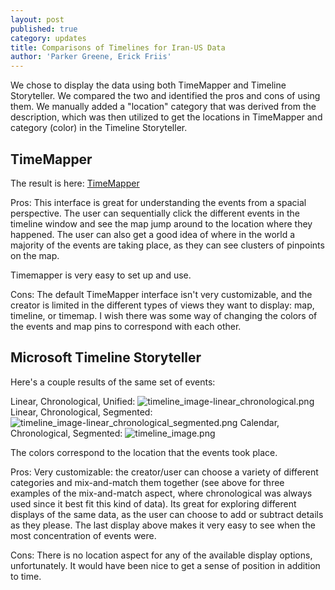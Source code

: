 ```yaml
---
layout: post
published: true
category: updates
title: Comparisons of Timelines for Iran-US Data
author: 'Parker Greene, Erick Friis'
---
```


We chose to display the data using both TimeMapper and Timeline Storyteller. We compared the two and identified the pros and cons of using them. We manually added a "location" category that was derived from the description, which was then utilized to get the locations in TimeMapper and category (color) in the Timeline Storyteller.

## TimeMapper

The result is here: [TimeMapper](http://timemapper.okfnlabs.org/parker_greene/us-iran-events1#34)

Pros:
This interface is great for understanding the events from a spacial perspective. The user can sequentially click the different events in the timeline window and see the map jump around to the location where they happened. The user can also get a good idea of where in the world a majority of the events are taking place, as they can see clusters of pinpoints on the map. 

Timemapper is very easy to set up and use.

Cons:
The default TimeMapper interface isn't very customizable, and the creator is limited in the different types of views they want to display: map, timeline, or timemap. I wish there was some way of changing the colors of the events and map pins to correspond with each other.

## Microsoft Timeline Storyteller

Here's a couple results of the same set of events: 

Linear, Chronological, Unified:
![timeline_image-linear_chronological.png]({{site.baseurl}}/assets/timeline_image-linear_chronological.png)
Linear, Chronological, Segmented:
![timeline_image-linear_chronological_segmented.png]({{site.baseurl}}/assets/timeline_image-linear_chronological_segmented.png)
Calendar, Chronological, Segmented:
![timeline_image.png]({{site.baseurl}}/assets/timeline_image.png)

The colors correspond to the location that the events took place.

Pros:
Very customizable: the creator/user can choose a variety of different categories and mix-and-match them together (see above for three examples of the mix-and-match aspect, where chronological was always used since it best fit this kind of data). Its great for exploring different displays of the same data, as the user can choose to add or subtract details as they please. The last display above makes it very easy to see when the most concentration of events were.

Cons:
There is no location aspect for any of the available display options, unfortunately. It would have been nice to get a sense of position in addition to time.

